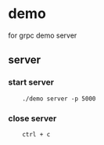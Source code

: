 # demo

for grpc demo server



## server

### start server
```
    ./demo server -p 5000
```

### close server
```
    ctrl + c
```
